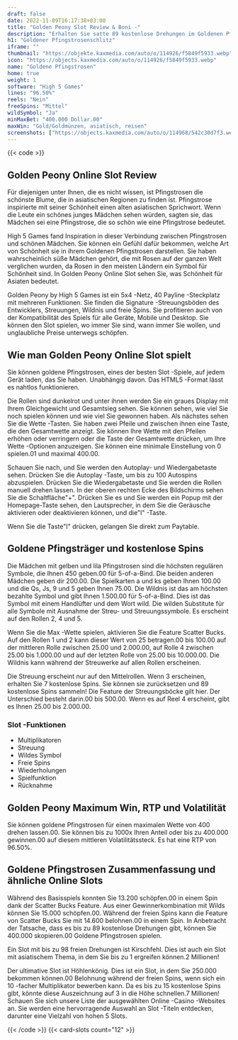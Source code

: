 ```yaml
---
draft: false
date: 2022-11-09T16:17:38+03:00
title: "Golden Peony Slot Review & Boni -"
description: "Erhalten Sie satte 89 kostenlose Drehungen im Goldenen Pfingstrosenschlitz von High 5 Games! Lesen Sie unsere Rezension für die vollständigen Details. Wir behandeln RTP, Funktionen und Boni."
h1: "Goldener Pfingstrosenschlitz"
iframe: ""
thumbnail: "https://objekte.kaxmedia.com/auto/o/114926/f5849f5933.webp"
icon: "https://objects.kaxmedia.com/auto/o/114926/f5849f5933.webp"
name: "Goldene Pfingstrosen"
home: true
weight: 1
software: "High 5 Games"
lines: "96.50%"
reels: "Nein"
freeSpins: "Mittel"
wildSymbol: "Ja"
minMaxBet: "400.000 Dollar.00"
maxWin: "Gold/Goldmünzen, asiatisch, reisen"
screenshots: ["https://objects.kaxmedia.com/auto/o/114968/542c30d7f3.webp"]
---
```


{{< code >}}<h2>Golden Peony Online Slot Review</h2><p>Für diejenigen unter Ihnen, die es nicht wissen, ist Pfingstrosen die schönste Blume, die in asiatischen Regionen zu finden ist. Pfingstrose inspirierte mit seiner Schönheit einen alten asiatischen Sprichwort. Wenn die Leute ein schönes junges Mädchen sehen würden, sagten sie, das Mädchen sei eine Pfingstrose, die so schön wie eine Pfingstrose bedeutet.</p><p>High 5 Games fand Inspiration in dieser Verbindung zwischen Pfingstrosen und schönen Mädchen. Sie können ein Gefühl dafür bekommen, welche Art von Schönheit sie in ihrem Goldenen Pfingstrosen darstellen. Sie haben wahrscheinlich süße Mädchen gehört, die mit Rosen auf der ganzen Welt verglichen wurden, da Rosen in den meisten Ländern ein Symbol für Schönheit sind. In Golden Peony Online Slot sehen Sie, was Schönheit für Asiaten bedeutet.</p><p>Golden Peony by High 5 Games ist ein 5x4 -Netz, 40 Payline -Steckplatz mit mehreren Funktionen. Sie finden die Signature -Streuungsböden des Entwicklers, Streuungen, Wildnis und freie Spins. Sie profitieren auch von der Kompatibilität des Spiels für alle Geräte, Mobile und Desktop. Sie können den Slot spielen, wo immer Sie sind, wann immer Sie wollen, und unglaubliche Preise unterwegs schöpfen.</p><h2>Wie man Golden Peony Online Slot spielt</h2><p>Sie können goldene Pfingstrosen, eines der besten Slot -Spiele, auf jedem Gerät laden, das Sie haben. Unabhängig davon. Das HTML5 -Format lässt es nahtlos funktionieren.</p><p>Die Rollen sind dunkelrot und unter ihnen werden Sie ein graues Display mit Ihrem Gleichgewicht und Gesamtsieg sehen. Sie können sehen, wie viel Sie noch spielen können und wie viel Sie gewonnen haben. Als nächstes sehen Sie die Wette -Tasten. Sie haben zwei Pfeile und zwischen ihnen eine Taste, die den Gesamtwette anzeigt. Sie können Ihre Wette mit den Pfeilen erhöhen oder verringern oder die Taste der Gesamtwette drücken, um Ihre Wette -Optionen anzuzeigen. Sie können eine minimale Einstellung von 0 spielen.01 und maximal 400.00.</p><p>Schauen Sie nach, und Sie werden den Autoplay- und Wiedergabetaste sehen. Drücken Sie die Autoplay -Taste, um bis zu 100 Autospins abzuspielen. Drücken Sie die Wiedergabetaste und Sie werden die Rollen manuell drehen lassen. In der oberen rechten Ecke des Bildschirms sehen Sie die Schaltfläche"+". Drücken Sie es und Sie werden ein Popup mit der Homepage-Taste sehen, den Lautsprecher, in dem Sie die Geräusche aktivieren oder deaktivieren können, und die"I" -Taste.</p><p>Wenn Sie die Taste"I" drücken, gelangen Sie direkt zum Paytable.</p><h2>Goldene Pfingsträger und kostenlose Spins</h2><p>Die Mädchen mit gelben und lila Pfingstrosen sind die höchsten regulären Symbole, die Ihnen 450 geben.00 für 5-of-a-Bind. Die beiden anderen Mädchen geben dir 200.00. Die Spielkarten a und ks geben Ihnen 100.00 und die Qs, Js, 9 und 5 geben Ihnen 75.00. Die Wildnis ist das am höchsten bezahlte Symbol und gibt Ihnen 1.500.00 für 5-of-a-Bind. Dies ist das Symbol mit einem Handlüfter und dem Wort wild. Die wilden Substitute für alle Symbole mit Ausnahme der Streu- und Streuungssymbole. Es erscheint auf den Rollen 2, 4 und 5.</p><p>Wenn Sie die Max -Wette spielen, aktivieren Sie die Feature Scatter Bucks. Auf den Rollen 1 und 2 kann dieser Wert von 25 betragen.00 bis 100.00 auf der mittleren Rolle zwischen 25.00 und 2.000.00, auf Rolle 4 zwischen 25.00 bis 1.000.00 und auf der letzten Rolle von 25.00 bis 10.000.00. Die Wildnis kann während der Streuwerke auf allen Rollen erscheinen.</p><p>Die Streuung erscheint nur auf den Mittelrollen. Wenn 3 erscheinen, erhalten Sie 7 kostenlose Spins. Sie können sie zurücksetzen und 89 kostenlose Spins sammeln! Die Feature der Streuungsböcke gilt hier. Der Unterschied besteht darin.00 bis 500.00. Wenn es auf Reel 4 erscheint, gibt es Ihnen 25.00 bis 2.000.00.</p><h3>
Slot -Funktionen</h3><ul>
<li></span>
Multiplikatoren</li>
<li></span>
Streuung</li>
<li></span>
Wildes Symbol</li>
<li></span>
Freie Spins</li>
<li></span>
Wiederholungen</li>
<li></span>
Spielfunktion</li>
<li></span>
Rücknahme</li></ul><h2>Golden Peony Maximum Win, RTP und Volatilität</h2><p>Sie können goldene Pfingstrosen für einen maximalen Wette von 400 drehen lassen.00. Sie können bis zu 1000x Ihren Anteil oder bis zu 400.000 gewinnen.00 auf diesem mittleren Volatilitätssteck. Es hat eine RTP von 96.50%.</p><h2>Goldene Pfingstrosen Zusammenfassung und ähnliche Online Slots</h2><p>Während des Basisspiels konnten Sie 13.200 schöpfen.00 in einem Spin dank der Scatter Bucks Feature. Aus einer Gewinnerkombination mit Wilds können Sie 15.000 schöpfen.00. Während der freien Spins kann die Feature von Scatter Bucks Sie mit 14.600 belohnen.00 in einem Spin. In Anbetracht der Tatsache, dass es bis zu 89 kostenlose Drehungen gibt, können Sie 400.000 skopieren.00 Goldene Pfingstrosen spielen.</p><p>Ein Slot mit bis zu 98 freien Drehungen ist Kirschfehl. Dies ist auch ein Slot mit asiatischem Thema, in dem Sie bis zu 1 ergreifen können.2 Millionen!</p><p>Der ultimative Slot ist Höhlenkönig. Dies ist ein Slot, in dem Sie 250.000 bekommen können.00 Belohnung während der freien Spins, wenn sich ein 10 -facher Multiplikator bewerben kann. Da es bis zu 15 kostenlose Spins gibt, könnte diese Auszeichnung auf 3 in die Höhe schnellen.7 Millionen! Schauen Sie sich unsere Liste der ausgewählten Online -Casino -Websites an. Sie werden eine hervorragende Auswahl an Slot -Titeln entdecken, darunter eine Vielzahl von hohen 5 Slots.</p>{{< /code >}}
 {{< card-slots count="12" >}}